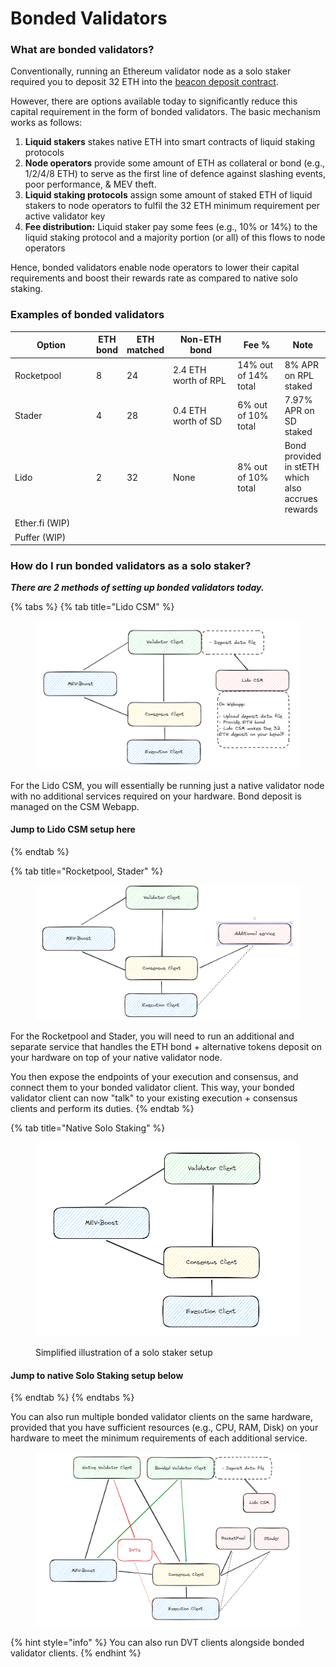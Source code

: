 # Bonded Validators

### What are bonded validators? <a href="#what-are-bonded-validators" id="what-are-bonded-validators"></a>

Conventionally, running an Ethereum validator node as a solo staker required you to deposit 32 ETH into the [beacon deposit contract](https://etherscan.io/address/0x00000000219ab540356cBB839Cbe05303d7705Fa).

However, there are options available today to significantly reduce this capital requirement in the form of bonded validators. The basic mechanism works as follows:

1. **Liquid stakers** stakes native ETH into smart contracts of liquid staking protocols
2. **Node operators** provide some amount of ETH as collateral or bond (e.g., 1/2/4/8 ETH) to serve as the first line of defence against slashing events, poor performance, & MEV theft.
3. **Liquid staking protocols** assign some amount of staked ETH of liquid stakers to node operators to fulfil the 32 ETH minimum requirement per active validator key
4. **Fee distribution:** Liquid staker pay some fees (e.g., 10% or 14%) to the liquid staking protocol and a majority portion (or all) of this flows to node operators

Hence, bonded validators enable node operators to lower their capital requirements and boost their rewards rate as compared to native solo staking.

### Examples of bonded validators <a href="#examples-of-bonded-validators" id="examples-of-bonded-validators"></a>

<table><thead><tr><th width="168">Option</th><th>ETH bond</th><th>ETH matched</th><th width="153">Non-ETH bond</th><th width="98">Fee %</th><th>Note</th></tr></thead><tbody><tr><td>Rocketpool</td><td>8</td><td>24</td><td>2.4 ETH worth of RPL</td><td>14% out of 14% total</td><td>8% APR on RPL staked</td></tr><tr><td>Stader</td><td>4</td><td>28</td><td>0.4 ETH worth of SD</td><td>6% out of 10% total</td><td>7.97% APR on SD staked</td></tr><tr><td>Lido</td><td>2</td><td>32</td><td>None</td><td>8% out of 10% total</td><td>Bond provided in stETH which also accrues rewards</td></tr><tr><td>Ether.fi (WIP)</td><td></td><td></td><td></td><td></td><td></td></tr><tr><td>Puffer (WIP)</td><td></td><td></td><td></td><td></td><td></td></tr></tbody></table>

### How do I run bonded validators as a solo staker? <a href="#how-do-i-run-bonded-validators-as-a-solo-staker" id="how-do-i-run-bonded-validators-as-a-solo-staker"></a>

_**There are 2 methods of setting up bonded validators today.**_



{% tabs %}
{% tab title="Lido CSM" %}
<figure><img src=".gitbook/assets/image (19) (1).png" alt=""><figcaption></figcaption></figure>

For the Lido CSM, you will essentially be running just a native validator node with no additional services required on your hardware. Bond deposit is managed on the CSM Webapp.

#### Jump to Lido CSM setup here <a href="#jump-to-lido-csm-setup-here" id="jump-to-lido-csm-setup-here"></a>


{% endtab %}

{% tab title="Rocketpool, Stader" %}
<figure><img src=".gitbook/assets/image (20).png" alt=""><figcaption></figcaption></figure>

For the Rocketpool and Stader, you will need to run an additional and separate service that handles the ETH bond + alternative tokens deposit on your hardware on top of your native validator node.

You then expose the endpoints of your execution and consensus, and connect them to your bonded validator client. This way, your bonded validator client can now "talk" to your existing execution + consensus clients and perform its duties.
{% endtab %}

{% tab title="Native Solo Staking" %}
<figure><img src=".gitbook/assets/image (21).png" alt=""><figcaption><p>Simplified illustration of a solo staker setup</p></figcaption></figure>

#### Jump to native Solo Staking setup below <a href="#jump-to-native-solo-staking-setup-below" id="jump-to-native-solo-staking-setup-below"></a>
{% endtab %}
{% endtabs %}

You can also run multiple bonded validator clients on the same hardware, provided that you have sufficient resources (e.g., CPU, RAM, Disk) on your hardware to meet the minimum requirements of each additional service.

<figure><img src=".gitbook/assets/image (22).png" alt=""><figcaption></figcaption></figure>



{% hint style="info" %}
You can also run DVT clients alongside bonded validator clients.
{% endhint %}

